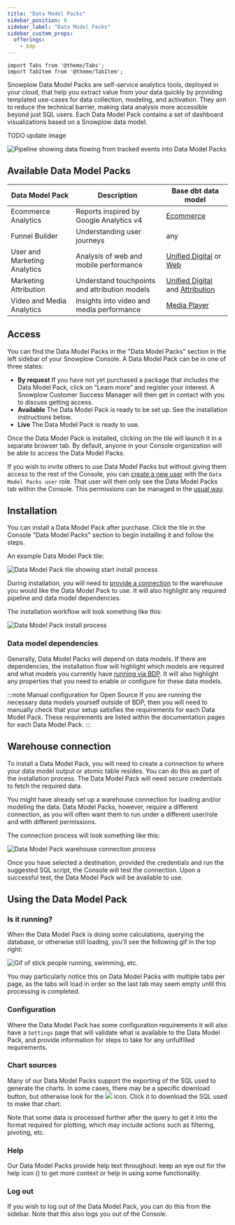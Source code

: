 ```yaml
---
title: "Data Model Packs"
sidebar_position: 8
sidebar_label: "Data Model Packs"
sidebar_custom_props:
  offerings:
    - bdp
---
```


```mdx-code-block
import Tabs from '@theme/Tabs';
import TabItem from '@theme/TabItem';
```

Snowplow Data Model Packs are self-service analytics tools, deployed in your cloud, that help you extract value from your data quickly by providing templated use-cases for data collection, modeling, and activation. They aim to reduce the technical barrier, making data analysis more accessible beyond just SQL users. Each Data Model Pack contains a set of dashboard visualizations based on a Snowplow data model.

TODO update image

![Pipeline showing data flowing from tracked events into Data Model Packs](./images/data-apps-pipeline.png)

## Available Data Model Packs

| Data Model Pack              | Description                                   | Base dbt data model                                                                                                                                                                                                                       |
| ---------------------------- | --------------------------------------------- | ----------------------------------------------------------------------------------------------------------------------------------------------------------------------------------------------------------------------------------------- |
| Ecommerce Analytics          | Reports inspired by Google Analytics v4       | [Ecommerce](/docs/modeling-your-data/modeling-your-data-with-dbt/dbt-models/dbt-ecommerce-data-model/index.md)                                                                                                                            |
| Funnel Builder               | Understanding user journeys                   | any                                                                                                                                                                                                                                       |
| User and Marketing Analytics | Analysis of web and mobile performance        | [Unified Digital](/docs/modeling-your-data/modeling-your-data-with-dbt/dbt-models/dbt-unified-data-model/index.md) or [Web](/docs/modeling-your-data/modeling-your-data-with-dbt/dbt-models/legacy/dbt-web-data-model/index.md)           |
| Marketing Attribution        | Understand touchpoints and attribution models | [Unified Digital](/docs/modeling-your-data/modeling-your-data-with-dbt/dbt-models/dbt-unified-data-model/index.md) and [Attribution](/docs/modeling-your-data/modeling-your-data-with-dbt/dbt-models/dbt-attribution-data-model/index.md) |
| Video and Media Analytics    | Insights into video and media performance     | [Media Player](/docs/modeling-your-data/modeling-your-data-with-dbt/dbt-models/dbt-media-player-data-model/index.md)                                                                                                                      |

## Access

You can find the Data Model Packs in the "Data Model Packs" section in the left sidebar of your Snowplow Console. A Data Model Pack can be in one of three states:
* **By request** If you have not yet purchased a package that includes the Data Model Pack, click on “Learn more” and register your interest. A Snowplow Customer Success Manager will then get in contact with you to discuss getting access.
* **Available** The Data Model Pack is ready to be set up. See the installation instructions below.
* **Live** The Data Model Pack is ready to use.

Once the Data Model Pack is installed, clicking on the tile will launch it in a separate browser tab. By default, anyone in your Console organization will be able to access the Data Model Packs.

If you wish to invite others to use Data Model Packs but without giving them access to the rest of the Console, you can [create a new user](/docs/account-management/managing-users/adding-removing/index.md) with the `Data Model Packs user` role. That user will then only see the Data Model Packs tab within the Console. This permissions can be managed in the [usual way](/docs/account-management/managing-users/managing-permissions/index.md).

## Installation

You can install a Data Model Pack after purchase. Click the tile in the Console "Data Model Packs" section to begin installing it and follow the steps.

An example Data Model Pack tile:

![Data Model Pack tile showing start install process](images/install-app-tile.png)

During installation, you will need to [provide a connection](#warehouse-connections) to the warehouse you would like the Data Model Pack to use. It will also highlight any required pipeline and data model dependencies.

The installation workflow will look something like this:

![Data Model Pack install process](images/sample-app-install.png)

### Data model dependencies

Generally, Data Model Packs will depend on data models. If there are dependencies, the installation flow will highlight which models are required and what models you currently have [running via BDP](/docs/modeling-your-data/running-data-models-via-snowplow-bdp/standard-models/index.md). It will also highlight any properties that you need to enable or configure for these data models.

:::note Manual configuration for Open Source
If you are running the necessary data models yourself outside of BDP, then you will need to manually check that your setup satisfies the requirements for each Data Model Pack. These requirements are listed within the documentation pages for each Data Model Pack.
:::

## Warehouse connection

To install a Data Model Pack, you will need to create a connection to where your data model output or atomic table resides. You can do this as part of the installation process. The Data Model Pack will need secure credentials to fetch the required data.

You might have already set up a warehouse connection for loading and/or modeling the data. Data Model Packs, however, require a different connection, as you will often want them to run under a different user/role and with different permissions.

The connection process will look something like this:

![Data Model Pack warehouse connection process](images/add-connection.png)

Once you have selected a destination, provided the credentials and run the suggested SQL script, the Console will test the connection. Upon a successful test, the Data Model Pack will be available to use.

## Using the Data Model Pack
### Is it running?
When the Data Model Pack is doing some calculations, querying the database, or otherwise still loading, you'll see the following gif in the top right:

<div style={{"background-color": '#F2F4F7'}}>
<img src={require("./images/icon_running.gif").default} alt="Gif of stick people running, swimming, etc." style={{"width":"50px"}}/>
</div>

You may particularly notice this on Data Model Packs with multiple tabs per page, as the tabs will load in order so the last tab may seem empty until this processing is completed.

### Configuration
Where the Data Model Pack has some configuration requirements it will also have a `Settings` page that will validate what is available to the Data Model Pack, and provide information for steps to take for any unfulfilled requirements.

### Chart sources
Many of our Data Model Packs support the exporting of the SQL used to generate the charts. In some cases, there may be a specific download button, but otherwise look for the ![](./images/download_sql.svg) icon. Click it to download the SQL used to make that chart.

Note that some data is processed further after the query to get it into the format required for plotting, which may include actions such as filtering, pivoting, etc.

### Help
Our Data Model Packs provide help text throughout: keep an eye out for the help icon (<Icon icon="fa-regular fa-circle-question"/>) to get more context or help in using some functionality.

### Log out
If you wish to log out of the Data Model Pack, you can do this from the sidebar. Note that this also logs you out of the Console.

